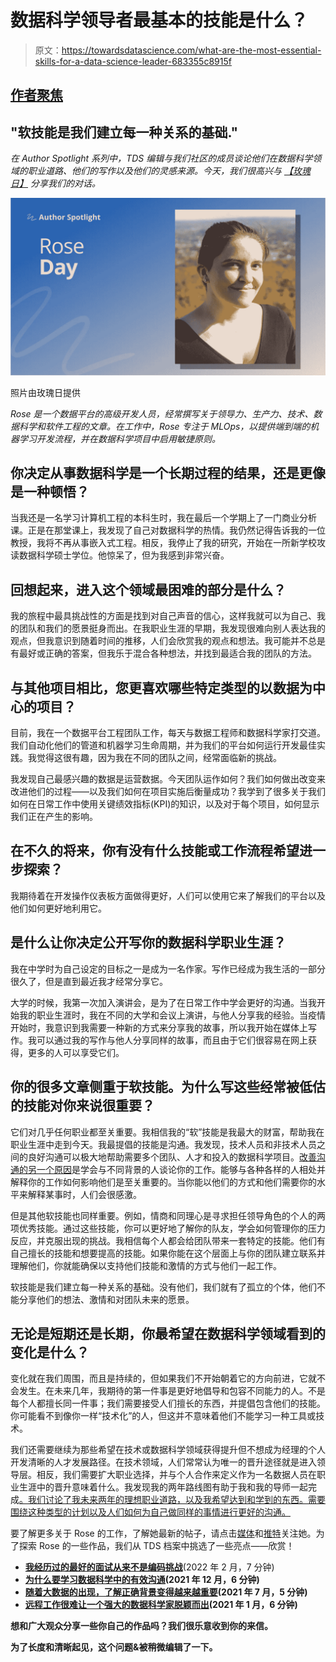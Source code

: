 # 数据科学领导者最基本的技能是什么？

> 原文：<https://towardsdatascience.com/what-are-the-most-essential-skills-for-a-data-science-leader-683355c8915f>

## [作者聚焦](https://towardsdatascience.com/tagged/author-spotlights)

## "软技能是我们建立每一种关系的基础."

*在 Author Spotlight 系列中，TDS 编辑与我们社区的成员谈论他们在数据科学领域的职业道路、他们的写作以及他们的灵感来源。今天，我们很高兴与* [*【玫瑰日】*](https://medium.com/u/a7f2e8e50135?source=post_page-----683355c8915f--------------------------------) *分享我们的对话。*

![](img/7727ef89ee9929bc1d9b1855f337d0ad.png)

照片由玫瑰日提供

*Rose 是一个数据平台的高级开发人员，经常撰写关于领导力、生产力、技术、数据科学和软件工程的文章。在工作中，Rose 专注于 MLOps，以提供端到端的机器学习开发流程，并在数据科学项目中启用敏捷原则。*

## **你决定从事数据科学是一个长期过程的结果，还是更像是一种顿悟？**

当我还是一名学习计算机工程的本科生时，我在最后一个学期上了一门商业分析课。正是在那堂课上，我发现了自己对数据科学的热情。我仍然记得告诉我的一位教授，我将不再从事嵌入式工程。相反，我停止了我的研究，开始在一所新学校攻读数据科学硕士学位。他惊呆了，但为我感到非常兴奋。

## 回想起来，进入这个领域最困难的部分是什么？

我的旅程中最具挑战性的方面是找到对自己声音的信心，这样我就可以为自己、我的团队和我们的愿景挺身而出。在我职业生涯的早期，我发现很难向别人表达我的观点，但我意识到随着时间的推移，人们会欣赏我的观点和想法。我可能并不总是有最好或正确的答案，但我乐于混合各种想法，并找到最适合我的团队的方法。

## **与其他项目相比，您更喜欢哪些特定类型的以数据为中心的项目？**

目前，我在一个数据平台工程团队工作，每天与数据工程师和数据科学家打交道。我们自动化他们的管道和机器学习生命周期，并为我们的平台如何运行开发最佳实践。我觉得这很有趣，因为我在不同的团队之间，经常面临新的挑战。

我发现自己最感兴趣的数据是运营数据。今天团队运作如何？我们如何做出改变来改进他们的过程——以及我们如何在项目实施后衡量成功？我学到了很多关于我们如何在日常工作中使用关键绩效指标(KPI)的知识，以及对于每个项目，如何显示我们正在产生的影响。

## 在不久的将来，你有没有什么技能或工作流程希望进一步探索？

我期待着在开发操作仪表板方面做得更好，人们可以使用它来了解我们的平台以及他们如何更好地利用它。

## **是什么让你决定公开写你的数据科学职业生涯？**

我在中学时为自己设定的目标之一是成为一名作家。写作已经成为我生活的一部分很久了，但是直到最近我才经常分享它。

大学的时候，我第一次加入演讲会，是为了在日常工作中学会更好的沟通。当我开始我的职业生涯时，我在不同的大学和会议上演讲，与他人分享我的经验。当疫情开始时，我意识到我需要一种新的方式来分享我的故事，所以我开始在媒体上写作。我可以通过我的写作与他人分享同样的故事，而且由于它们很容易在网上获得，更多的人可以享受它们。

## **你的很多文章**侧重于软技能。为什么写这些经常被低估的技能对你来说很重要？

它们对几乎任何职业都至关重要。我相信我的“软”技能是我最大的财富，帮助我在职业生涯中走到今天。我最提倡的技能是沟通。我发现，技术人员和非技术人员之间的良好沟通可以极大地帮助需要多个团队、人才和投入的数据科学项目。[改善沟通的另一个原因](/how-i-discovered-the-power-of-effective-communication-in-data-science-2a1f6aca903c)是学会与不同背景的人谈论你的工作。能够与各种各样的人相处并解释你的工作如何影响他们是至关重要的。当你能以他们的方式和他们需要你的水平来解释某事时，人们会很感激。

但是其他软技能也同样重要。例如，情商和同理心是寻求担任领导角色的个人的两项优秀技能。通过这些技能，你可以更好地了解你的队友，学会如何管理你的压力反应，并克服出现的挑战。我相信每个人都会给团队带来一套特定的技能。他们有自己擅长的技能和想要提高的技能。如果你能在这个层面上与你的团队建立联系并理解他们，你就能确保以支持他们技能和激情的方式与他们一起工作。

软技能是我们建立每一种关系的基础。没有他们，我们就有了孤立的个体，他们不能分享他们的想法、激情和对团队未来的愿景。

## 无论是短期还是长期，你最希望在数据科学领域看到的变化是什么？

变化就在我们周围，而且是持续的，但如果我们不开始朝着它的方向前进，它就不会发生。在未来几年，我期待的第一件事是更好地倡导和包容不同能力的人。不是每个人都擅长同一件事；我们需要接受人们擅长的东西，并提倡包含他们的技能。你可能看不到像你一样“技术化”的人，但这并不意味着他们不能学习一种工具或技术。

我们还需要继续为那些希望在技术或数据科学领域获得提升但不想成为经理的个人开发清晰的人才发展路径。在技术领域，人们常常认为唯一的晋升途径就是进入领导层。相反，我们需要扩大职业选择，并与个人合作来定义作为一名数据人员在职业生涯中的晋升意味着什么。我发现我的两年路线图有助于我和我的导师一起完成[。我们讨论了我未来两年的理想职业道路，以及我希望达到和学到的东西。需要围绕这种类型的计划以及人们如何为自己做同样的事情进行更好的沟通。](/why-a-data-science-mentor-can-help-you-in-2022-a7b10152a069)

要了解更多关于 Rose 的工作，了解她最新的帖子，请点击[媒体](https://thedaywriter.com/)和[推特](https://twitter.com/rosejcday)关注她。为了探索 Rose 的一些作品，我们从 TDS 档案中挑选了一些亮点——欣赏！

*   [**我经历过的最好的面试从来不是编码挑战**](/the-best-interviews-ive-had-were-never-coding-challenges-95ec0cde765b)(2022 年 2 月，7 分钟)
*   [**为什么要学习数据科学中的有效沟通**](/why-you-should-learn-effective-communication-in-data-science-3d0e1ac6aadb)**(2021 年 12 月，6 分钟)**
*   **[**随着大数据的出现，了解正确背景变得越来越重要**](/with-big-data-comes-the-importance-of-knowing-the-right-context-af5b3ec6f981)(2021 年 7 月，5 分钟)**
*   **[**远程工作很难让一个强大的数据科学家脱颖而出**](/remote-work-can-make-it-hard-to-stand-out-as-a-strong-data-scientist-71e9a2a6bc0)(2021 年 1 月，6 分钟)**

**想和广大观众分享一些你自己的作品吗？我们很乐意收到你的来信。**

**为了长度和清晰起见，这个问题&被稍微编辑了一下。**